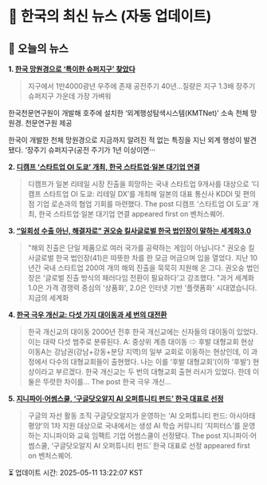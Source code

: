 # 📢 한국의 최신 뉴스 (자동 업데이트)

## 📰 오늘의 뉴스
**1. [한국 망원경으로 ‘특이한 슈퍼지구’ 찾았다](https://www.khan.co.kr/article/202504250300001)**
> 지구에서 1만4000광년 우주에 존재
공전주기 40년…질량은 지구 1.3배
장주기 슈퍼지구 가운데 가장 가벼워

한국천문연구원이 개발해 호주에 설치한 ‘외계행성탐색시스템(KMTNet)’ 소속 천체 망원경. 천문연구원 제공

한국이 개발한 천체 망원경으로 지금까지 알려진 적 없는 특징을 지닌 외계 행성이 발견됐다. ‘장주기 슈퍼지구(공전 주기가 1년 이상이면···

**2. [디캠프 ‘스타트업 OI 도쿄’ 개최, 한국 스타트업·일본 대기업 연결](https://www.venturesquare.net/966100)**
> 디캠프가 일본 리테일 시장 진출을 희망하는 국내 스타트업 9개사를 대상으로 ‘디캠프 스타트업 OI 도쿄: 리테일 DX’를 개최해 일본의 대표 통신사 KDDI 및 편의점 기업 로손과의 협업 기회를 마련했다.
The post 디캠프 ‘스타트업 OI 도쿄’ 개최, 한국 스타트업·일본 대기업 연결 appeared first on 벤처스퀘어.

**3. [“일회성 수출 아닌, 해결자로” 권오숭 킬사글로벌 한국 법인장이 말하는 세계화3.0](https://www.venturesquare.net/966117)**
> "해외 진출은 단일 제품으로 여러 국가를 공략하는 게임이 아닙니다." 권오숭 킬사글로벌 한국 법인장(41)은 따뜻한 차를 한 모금 머금으며 입을 열었다. 지난 10년간 국내 스타트업 200여 개의 해외 진출을 묵묵히 지원해 온 그다. 권오숭 법인장은 '글로벌 진출 방식의 패러다임 전환이 필요하다'고 강조했다. "과거 세계화 1.0은 가격 경쟁력 중심의 '상품화', 2.0은 인터넷 기반 '플랫폼화' 시대였습니다. 지금의 세계화

**4. [한국 극우 개신교: 다섯 가지 대이동과 세 번의 대전환](https://slownews.kr/134527)**
> 한국 개신교의 대이동 2000년 전후 한국 개신교에는 신자들의 대이동이 있었다. 이는 대략 다섯 범주로 분류된다. A: 중상위 계층 대이동 ⇨ 후발 대형교회 현상 이동A는 강남권(강남+강동+분당 지역)의 일부 교회로 이동하는 현상인데, 이 과정에서 다수의 대형교회들이 출현했다. 나는 이를 ‘후발 대형교회’(이하 ‘후발’) 현상이라고 부르겠다. 한국 개신교는 두 번의 대형교회 출현 러시가 있었다. 한데 이 둘은 뚜렷한 차이를...
The post 한국 극우 개신…

**5. [지니파이·어썸스쿨, ‘구글닷오알지 AI 오퍼튜니티 펀드’ 한국 대표로 선정](https://www.venturesquare.net/967686)**
> 구글의 자선 활동 조직 구글닷오알지가 운영하는 ‘AI 오퍼튜니티 펀드: 아시아태평양’의 1차 지원 대상으로 국내에서는 생성 AI 학습 커뮤니티 ‘지피터스’를 운영하는 지니파이와 교육 임팩트 기업 어썸스쿨이 선정됐다.
The post 지니파이·어썸스쿨, ‘구글닷오알지 AI 오퍼튜니티 펀드’ 한국 대표로 선정 appeared first on 벤처스퀘어.


⏳ 업데이트 시간: 2025-05-11 13:22:07 KST

